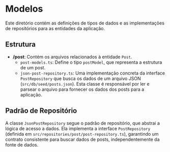 # Modelos

Este diretório contém as definições de tipos de dados e as implementações de repositórios para as entidades da aplicação.

## Estrutura

- **/post**: Contém os arquivos relacionados à entidade `Post`.
  - `post-models.ts`: Define o tipo `postModel`, que representa a estrutura de um post.
  - `json-post-repository.ts`: Uma implementação concreta da interface `PostRepository` que busca os dados de um arquivo JSON (`src/db/seed/posts.json`). Esta classe é responsável por ler e parsear o arquivo para fornecer os dados dos posts para a aplicação.

## Padrão de Repositório

A classe `JsonPostRepository` segue o padrão de repositório, que abstrai a lógica de acesso a dados. Ela implementa a interface `PostRepository` (definida em `src/repositories/post/post-repository.ts`), garantindo um contrato consistente para buscar dados de posts, independentemente da fonte de dados.
